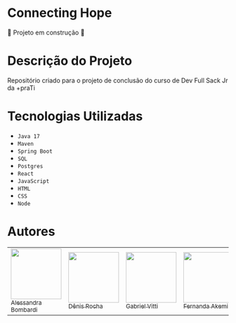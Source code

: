 # Connecting Hope
:construction: Projeto em construção :construction:

# Descrição do Projeto
Repositório criado para o projeto de conclusão do curso de Dev Full Sack Jr da +praTi

# Tecnologias Utilizadas
- `Java 17`
- `Maven`
- `Spring Boot`
- `SQL`
- `Postgres`
- `React`
- `JavaScript`
- `HTML`
- `CSS`
- `Node`

# Autores

|     |     |     |     |     |     |     |
| --- | --- | --- | --- | --- | --- | --- |
| [<img loading="lazy" src="https://avatars.githubusercontent.com/u/98363564?v=4" width=115><br><sub>Alessandra Bombardi</sub>](https://github.com/Alessandra1999) | [<img loading="lazy" src="https://avatars.githubusercontent.com/u/58357123?s=400&u=dbad6f9bb53697183e9a6fc4d1a0618914e0e15c&v=4" width=115><br><sub>Dênis Rocha</sub>](https://github.com/deniscrocha) | [<img loading="lazy" src="https://avatars.githubusercontent.com/u/49699242?v=4" width=115><br><sub>Gabriel Vitti</sub>](https://github.com/v1tti) | [<img loading="lazy" src="https://avatars.githubusercontent.com/u/83253856?v=4" width=115><br><sub>Fernanda Akemi</sub>](https://github.com/akemicomette) | [<img loading="lazy" src="https://avatars.githubusercontent.com/u/158238730?v=4" width=115><br><sub>Israel Santos</sub>](https://github.com/IsraelDev560) | [<img loading="lazy" src="https://avatars.githubusercontent.com/u/79340723?v=4" width=115><br><sub>Davi Amon</sub>](https://github.com/davifrt) | [<img loading="lazy" src="https://avatars.githubusercontent.com/u/173205209?v=4" width=115><br><sub>Guilherme Machado</sub>](https://github.com/Gui-Machado) | [<img loading="lazy" src="https://avatars.githubusercontent.com/u/80736717?v=4" width=115><br><sub>Matheus Farias</sub>](https://github.com/MatheusFariasRS) |

